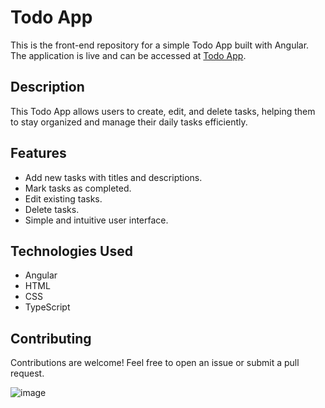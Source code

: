 # Todo App

This is the front-end repository for a simple Todo App built with Angular. The application is live and can be accessed at [Todo App](https://giflames.github.io/TodoAppFront/).

## Description

This Todo App allows users to create, edit, and delete tasks, helping them to stay organized and manage their daily tasks efficiently.

## Features

- Add new tasks with titles and descriptions.
- Mark tasks as completed.
- Edit existing tasks.
- Delete tasks.
- Simple and intuitive user interface.

## Technologies Used

- Angular
- HTML
- CSS
- TypeScript

## Contributing
Contributions are welcome! Feel free to open an issue or submit a pull request.


![image](https://github.com/giflames/TodoAppFront/assets/128517140/98f01489-e645-41b6-ace5-73012af526d4)
